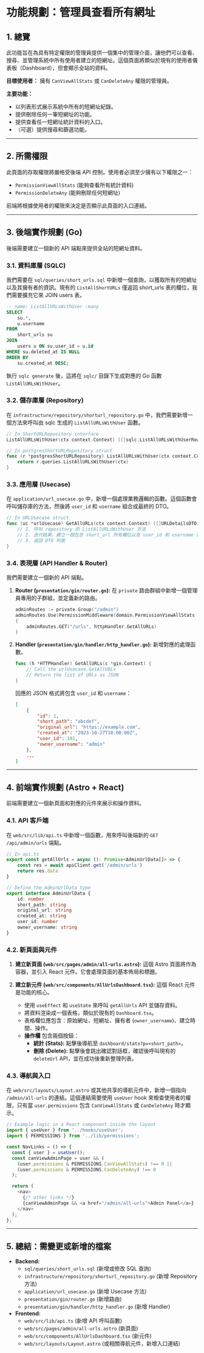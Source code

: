 # 功能規劃：管理員查看所有網址

## 1. 總覽

此功能旨在為具有特定權限的管理員提供一個集中的管理介面，讓他們可以查看、搜尋、並管理系統中所有使用者建立的短網址。這個頁面將類似於現有的使用者儀表板（Dashboard），但會顯示全站的資料。

**目標使用者：** 擁有 `CanViewAllStats` 或 `CanDeleteAny` 權限的管理員。

**主要功能：**

- 以列表形式展示系統中所有的短網址紀錄。
- 提供刪除任何一筆短網址的功能。
- 提供查看任一短網址統計資料的入口。
- （可選）提供搜尋和篩選功能。

---

## 2. 所需權限

此頁面的存取權限將嚴格受後端 API 控制。使用者必須至少擁有以下權限之一：

- `PermissionViewAllStats` (能夠查看所有統計資料)
- `PermissionDeleteAny` (能夠刪除任何短網址)

前端將根據使用者的權限來決定是否顯示此頁面的入口連結。

---

## 3. 後端實作規劃 (Go)

後端需要建立一個新的 API 端點來提供全站的短網址資料。

### 3.1. 資料庫層 (SQLC)

我們需要在 `sql/queries/short_urls.sql` 中新增一個查詢，以獲取所有的短網址以及其擁有者的資訊。現有的 `ListAllShortURLs` 僅返回 short_urls 表的欄位，我們需要擴充它來 JOIN users 表。

```sql
-- name: ListAllURLsWithUser :many
SELECT
    su.*,
    u.username
FROM
    short_urls su
JOIN
    users u ON su.user_id = u.id
WHERE su.deleted_at IS NULL
ORDER BY
    su.created_at DESC;
```

執行 `sqlc generate` 後，這將在 `sqlc/` 目錄下生成對應的 Go 函數 `ListAllURLsWithUser`。

### 3.2. 儲存庫層 (Repository)

在 `infrastructure/repository/shorturl_repository.go` 中，我們需要新增一個方法來呼叫由 sqlc 生成的 `ListAllURLsWithUser` 函數。

```go
// In ShortURLRepository interface
ListAllURLsWithUser(ctx context.Context) ([]sqlc.ListAllURLsWithUserRow, error)

// In postgresShortURLRepository struct
func (r *postgresShortURLRepository) ListAllURLsWithUser(ctx context.Context) ([]sqlc.ListAllURLsWithUserRow, error) {
    return r.queries.ListAllURLsWithUser(ctx)
}
```

### 3.3. 應用層 (Usecase)

在 `application/url_usecase.go` 中，新增一個處理業務邏輯的函數。這個函數會呼叫儲存庫的方法，然後將 `user_id` 和 `username` 組合成最終的 DTO。

```go
// In URLUsecase struct
func (uc *urlUsecase) GetAllURLs(ctx context.Context) ([]URLDetailsDTO, error) {
    // 1. 呼叫 repository 的 ListAllURLsWithUser 方法
    // 2. 迭代結果，建立一個包含 short_url 所有欄位以及 user_id 和 username 的 DTO 列表
    // 3. 返回 DTO 列表
}
```

### 3.4. 表現層 (API Handler & Router)

我們需要建立一個新的 API 端點。

1.  **Router (`presentation/gin/router.go`):**
    在 `private` 路由群組中新增一個管理員專用的子群組，並定義新的路由。

    ```go
    adminRoutes := private.Group("/admin")
    adminRoutes.Use(PermissionMiddleware(domain.PermissionViewAllStats | domain.PermissionDeleteAny)) // 使用權限中介軟體
    {
        adminRoutes.GET("/urls", httpHandler.GetAllURLs)
    }
    ```

2.  **Handler (`presentation/gin/handler/http_handler.go`):**
    新增對應的處理函數。

    ```go
    func (h *HTTPHandler) GetAllURLs(c *gin.Context) {
        // Call the urlUsecase.GetAllURLs
        // Return the list of URLs as JSON
    }
    ```

    回應的 JSON 格式將包含 `user_id` 和 `username`：

    ```json
    [
        {
            "id": 1,
            "short_path": "abcdef",
            "original_url": "https://example.com",
            "created_at": "2023-10-27T10:00:00Z",
            "user_id": 101,
            "owner_username": "admin"
        },
        ...
    ]
    ```

---

## 4. 前端實作規劃 (Astro + React)

前端需要建立一個新頁面和對應的元件來展示和操作資料。

### 4.1. API 客戶端

在 `web/src/lib/api.ts` 中新增一個函數，用來呼叫後端新的 `GET /api/admin/urls` 端點。

```typescript
// In api.ts
export const getAllUrls = async (): Promise<AdminUrlData[]> => {
	const res = await apiClient.get('/admin/urls')
	return res.data
}

// Define the AdminUrlData type
export interface AdminUrlData {
	id: number
	short_path: string
	original_url: string
	created_at: string
	user_id: number
	owner_username: string
}
```

### 4.2. 新頁面與元件

1.  **建立新頁面 (`web/src/pages/admin/all-urls.astro`):**
    這個 Astro 頁面將作為容器，並引入 React 元件。它會處理頁面的基本佈局和標題。

2.  **建立新元件 (`web/src/components/AllUrlsDashboard.tsx`):**
    這個 React 元件是功能的核心。
    - 使用 `useEffect` 和 `useState` 來呼叫 `getAllUrls` API 並儲存資料。
    - 將資料渲染成一個表格，類似於現有的 `Dashboard.tsx`。
    - 表格欄位應包含：原始網址、短網址、擁有者 (`owner_username`)、建立時間、操作。
    - **操作欄** 包含兩個按鈕：
        - **統計 (Stats):** 點擊後導航至 `dashboard/stats?p=<short_path>`。
        - **刪除 (Delete):** 點擊後會跳出確認對話框，確認後呼叫現有的 `deleteUrl` API，並在成功後重新整理列表。

### 4.3. 導航與入口

在 `web/src/layouts/Layout.astro` 或其他共享的導航元件中，新增一個指向 `/admin/all-urls` 的連結。這個連結需要使用 `useUser` hook 來檢查使用者的權限，只有當 `user.permissions` 包含 `CanViewAllStats` 或 `CanDeleteAny` 時才顯示。

```typescript
// Example logic in a React component inside the layout
import { useUser } from '../hooks/useUser';
import { PERMISSIONS } from '../lib/permissions';

const NavLinks = () => {
  const { user } = useUser();
  const canViewAdminPage = user && (
    (user.permissions & PERMISSIONS.CanViewAllStats) !== 0 ||
    (user.permissions & PERMISSIONS.CanDeleteAny) !== 0
  );

  return (
    <nav>
      {/* other links */}
      {canViewAdminPage && <a href="/admin/all-urls">Admin Panel</a>}
    </nav>
  );
};
```

---

## 5. 總結：需變更或新增的檔案

- **Backend:**
    - `sql/queries/short_urls.sql` (新增或修改 SQL 查詢)
    - `infrastructure/repository/shorturl_repository.go` (新增 Repository 方法)
    - `application/url_usecase.go` (新增 Usecase 方法)
    - `presentation/gin/router.go` (新增路由)
    - `presentation/gin/handler/http_handler.go` (新增 Handler)
- **Frontend:**
    - `web/src/lib/api.ts` (新增 API 呼叫函數)
    - `web/src/pages/admin/all-urls.astro` (新頁面)
    - `web/src/components/AllUrlsDashboard.tsx` (新元件)
    - `web/src/layouts/Layout.astro` (或相關導航元件，新增入口連結)
